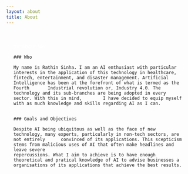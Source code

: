 ```yaml
---
layout: about
title: About
---
```




<div style="background-image: url('assets/images/About-me.jpg'); background-size: cover; padding: 20px; border-radius: 10px;">
  <p style="color: white;">
    <!-- Your about content here -->
    ## About Me

    ### Who

    My name is Rathin Sinha. I am an AI enthusiast with particular interests in the application of this technology in healthcare,            fintech, entertainment, and disaster management. Artificial Intelligence has been at the forefront of what is termed as the Fourth       Industrial revolution or, Industry 4.0. The technology and its sub-branches are being adopted in every sector. With this in mind,        I have decided to equip myself with as much knowledge and skills regarding AI as I can.


    ### Goals and Objectives

    Despite AI being ubiquitous as well as the face of new technology, many experts, particularly in non-tech sectors, are not entirely      convinced of its applications. This scepticism stems from malicious uses of AI that often make headlines and leave severe    
    repercussions. What I aim to achieve is to have enough theoretical and pratical knowledge of AI to advise businesses a
    organisations of its applications that achieve the best results.
  </p>
</div>
